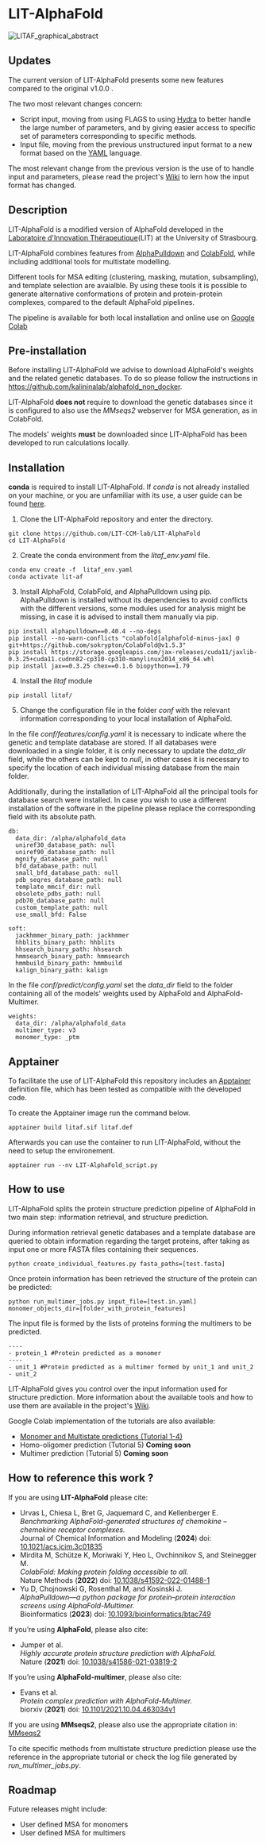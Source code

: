 # LIT-AlphaFold

<img src="LITAF_graphical_abstract.png" alt="LITAF_graphical_abstract"/>

## Updates

The current version of LIT-AlphaFold presents some new features compared to the original v1.0.0 .

The two most relevant changes concern:
- Script input, moving from using FLAGS to using [Hydra](https://hydra.cc) to better handle the large number of parameters, and by giving easier access to specific set of parameters corresponding to specific methods.
- Input file, moving from the previous unstructured input format to a new format based on the [YAML](https://yaml.org/spec/1.2.2/) language.


The most relevant change from the previous version is the use of  to handle input and parameters, please read the project's [Wiki](https://github.com/LIT-CCM-lab/LIT-AlphaFold/wiki) to lern how the input format has changed.

## Description

LIT-AlphaFold is a modified version of AlphaFold developed in the [Laboratoire d'Innovation Thérapeutique](https://medchem.unistra.fr/)(LIT) at the University of Strasbourg.

LIT-AlphaFold combines features from [AlphaPulldown](https://github.com/KosinskiLab/AlphaPulldown) and [ColabFold](https://github.com/sokrypton/ColabFold), while including additional tools for multistate modelling.

Different tools for MSA editing (clustering, masking, mutation, subsampling), and template selection are avaialble. By using these tools it is possible to generate alternative conformations of protein and protein-protein complexes, compared to the default AlphaFold pipelines.

The pipeline is available for both local installation and online use on [Google Colab](https://colab.research.google.com/github/LIT-CCM-lab/LIT-AlphaFold/blob/main/LIT-AlphaFold-Colab.ipynb)

## Pre-installation

Before installing LIT-AlphaFold we advise to download AlphaFold's weights and the related genetic databases. To do so please follow the instructions in https://github.com/kalininalab/alphafold_non_docker.

LIT-AlphaFold **does not** require to download the genetic databases since it is configured to also use the *MMseqs2* webserver for MSA generation, as in ColabFold.

The models' weights **must** be downloaded since LIT-AlphaFold has been developed to run calculations locally.

## Installation

**conda** is required to install LIT-AlphaFold. If *conda* is not already installed on your machine, or you are unfamiliar with its use, a user guide can be found [here](https://docs.conda.io/projects/conda/en/latest/user-guide/getting-started.html).

1. Clone the LIT-AlphaFold repository and enter the directory.
```console
git clone https://github.com/LIT-CCM-lab/LIT-AlphaFold
cd LIT-AlphaFold
```

2. Create the conda environment from the *litaf_env.yaml* file.
```console
conda env create -f  litaf_env.yaml
conda activate lit-af
```
3. Install AlphaFold, ColabFold, and AlphaPulldown using pip. AlphaPulldown is installed without its dependencies to avoid conflicts with the different versions, some modules used for analysis might be missing, in case it is advised to install them manually via pip.
```console
pip install alphapulldown==0.40.4 --no-deps
pip install --no-warn-conflicts "colabfold[alphafold-minus-jax] @ git+https://github.com/sokrypton/ColabFold@v1.5.3"
pip install https://storage.googleapis.com/jax-releases/cuda11/jaxlib-0.3.25+cuda11.cudnn82-cp310-cp310-manylinux2014_x86_64.whl
pip install jax==0.3.25 chex==0.1.6 biopython==1.79
```
4. Install the *litaf* module
```console
pip install litaf/
```

5. Change the configuration file in the folder *conf* with the relevant information corresponding to your local installation of AlphaFold.

In the file *conf/features/config.yaml* it is necessary to indicate where the genetic and template database are stored. If all databases were downloaded in a single folder, it is only necessary to update the *data_dir* field, while the others can be kept to *null*, in other cases it is necessary to specify the location of each individual missing database from the main folder.

Additionally, during the installation of LIT-AlphaFold all the principal tools for database search were installed. In case you wish to use a different installation of the software in the pipeline please replace the corresponding field with its absolute path.
```
db:
  data_dir: /alpha/alphafold_data
  uniref30_database_path: null
  uniref90_database_path: null
  mgnify_database_path: null
  bfd_database_path: null
  small_bfd_database_path: null
  pdb_seqres_database_path: null
  template_mmcif_dir: null
  obsolete_pdbs_path: null
  pdb70_database_path: null
  custom_template_path: null
  use_small_bfd: False

soft:
  jackhmmer_binary_path: jackhmmer
  hhblits_binary_path: hhblits
  hhsearch_binary_path: hhsearch
  hmmsearch_binary_path: hmmsearch
  hmmbuild_binary_path: hmmbuild
  kalign_binary_path: kalign

```

In the file *conf/predict/config.yaml* set the *data_dir* field to the folder containing all of the models' weights used by AlphaFold and AlphaFold-Multimer.

```
weights:
  data_dir: /alpha/alphafold_data
  multimer_type: v3
  monomer_type: _ptm
```

## Apptainer

To facilitate the use of LIT-AlphaFold this repository includes an [Apptainer](https://apptainer.org/) definition file, which has been tested as compatible with the developed code.

To create the Apptainer image run the command below.

```console
apptainer build litaf.sif litaf.def
```

Afterwards you can use the container to run LIT-AlphaFold, without the need to setup the environement.

```console
apptainer run --nv LIT-AlphaFold_script.py
```

## How to use

LIT-AlphaFold splits the protein structure prediction pipeline of AlphaFold in two main step: information retrieval, and structure prediction.

During information retrieval genetic databases and a template database are queried to obtain information regarding the target proteins, after taking as input one or more FASTA files containing their sequences.
```console
python create_individual_features.py fasta_paths=[test.fasta]
```
Once protein information has been retrieved the structure of the protein can be predicted:
```console
python run_multimer_jobs.py input_file=[test.in.yaml] monomer_objects_dir=[folder_with_protein_features]
```
The input file is formed by the lists of proteins forming the multimers to be predicted.
```
----
- protein_1 #Protein predicted as a monomer
----
- unit_1 #Protein predicted as a multimer formed by unit_1 and unit_2
- unit_2
```

LIT-AlphaFold gives you control over the input information used for structure prediction.
More information about the available tools and how to use them are available in the project's [Wiki](https://github.com/LIT-CCM-lab/LIT-AlphaFold/wiki).

Google Colab implementation of the tutorials are also available:
* [Monomer and Multistate predictions (Tutorial 1-4)](https://colab.research.google.com/github/LIT-CCM-lab/LIT-AlphaFold/blob/main/LIT-AlphaFold-Colab_Tutorial_Monomer.ipynb)
* Homo-oligomer prediction (Tutorial 5)  **Coming soon**
* Multimer prediction (Tutorial 5) **Coming soon**

## How to reference this work ?
If you are using **LIT-AlphaFold** please cite:
- Urvas L, Chiesa L, Bret G, Jaquemard C, and Kellenberger E.  <br />
  *Benchmarking AlphaFold-generated structures of chemokine – chemokine receptor complexes.* <br />
  Journal of Chemical Information and Modeling (**2024**) doi: [10.1021/acs.jcim.3c01835](https://pubs.acs.org/doi/10.1021/acs.jcim.3c01835)
- Mirdita M, Schütze K, Moriwaki Y, Heo L, Ovchinnikov S, and Steinegger M. <br />
  *ColabFold: Making protein folding accessible to all.* <br />
  Nature Methods (**2022**) doi: [10.1038/s41592-022-01488-1](https://www.nature.com/articles/s41592-022-01488-1)
- Yu D, Chojnowski G, Rosenthal M, and Kosinski J.  <br />
  *AlphaPulldown—a python package for protein–protein interaction screens using AlphaFold-Multimer.* <br />
  Bioinformatics (**2023**) doi: [10.1093/bioinformatics/btac749](https://academic.oup.com/bioinformatics/article/39/1/btac749/6839971)

If you’re using **AlphaFold**, please also cite: <br />
- Jumper et al. <br />
  *Highly accurate protein structure prediction with AlphaFold.* <br />
  Nature (**2021**) doi: [10.1038/s41586-021-03819-2](https://doi.org/10.1038/s41586-021-03819-2)
  
If you’re using **AlphaFold-multimer**, please also cite: <br />
- Evans et al.<br />
  *Protein complex prediction with AlphaFold-Multimer.* <br />
  biorxiv (**2021**) doi: [10.1101/2021.10.04.463034v1](https://www.biorxiv.org/content/10.1101/2021.10.04.463034v1)

If you are using **MMseqs2**, please also use the appropriate citation in: [MMseqs2](https://github.com/soedinglab/MMseqs2)

To cite specific methods from multistate structure prediction please use the reference in the appropriate tutorial or check the log file generated by *run_multimer_jobs.py*.

## Roadmap
Future releases might include:
* User defined MSA for monomers
* User defined MSA for multimers